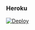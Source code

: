 ### Heroku
[![Deploy](https://www.herokucdn.com/deploy/button.svg)](https://heroku.com/deploy?template=https://github.com/Garmedia23/bot4) 
